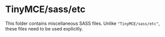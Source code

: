 # TinyMCE/sass/etc

This folder contains miscellaneous SASS files. Unlike `"TinyMCE/sass/etc"`, these files
need to be used explicitly.
